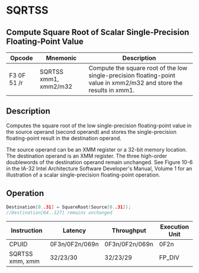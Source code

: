 # SQRTSS
 
## Compute Square Root of Scalar Single-Precision Floating-Point Value
 
 
|Opcode|Mnemonic|Description|
|-|-|-|
|F3 0F 51 /r|SQRTSS xmm1, xmm2/m32|Compute the square root of the low single-precision floating-point value in xmm2/m32 and store the results in xmm1.|
 
## Description
 
Computes the square root of the low single-precision floating-point value in the source operand (second operand) and stores the single-precision floating-point result in the destination operand.
 
The source operand can be an XMM register or a 32-bit memory location. The destination operand is an XMM register. The three high-order doublewords of the destination operand remain unchanged. See Figure 10-6 in the IA-32 Intel Architecture Software Developer's Manual, Volume 1 for an illustration of a scalar single-precision floating-point operation.
 
 
## Operation
 
```c
Destination[0..31] = SquareRoot(Source[0..31]);
//Destination[64..127] remains unchanged

```
 
 
|Instruction|Latency|Throughput|Execution Unit|
|-|-|-|-|
|CPUID|0F3n/0F2n/069n|0F3n/0F2n/069n|0F2n|
|SQRTSS xmm, xmm|32/23/30|32/23/29|FP_DIV|

